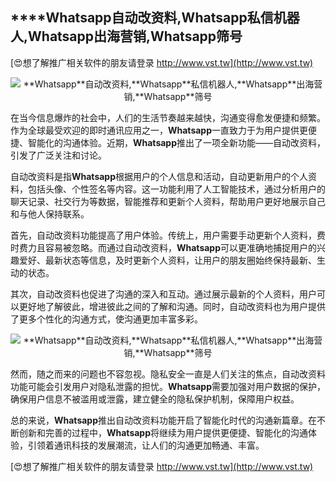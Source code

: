 ## ****Whatsapp**自动改资料,**Whatsapp**私信机器人,**Whatsapp**出海营销,**Whatsapp**筛号**

[😍想了解推广相关软件的朋友请登录 http://www.vst.tw](http://www.vst.tw)

 <center><img src="https://vst.tw/MP4/tuiguang/png/8.png" alt="**Whatsapp**自动改资料,**Whatsapp**私信机器人,**Whatsapp**出海营销,**Whatsapp**筛号"></center>

在当今信息爆炸的社会中，人们的生活节奏越来越快，沟通变得愈发便捷和频繁。作为全球最受欢迎的即时通讯应用之一，**Whatsapp**一直致力于为用户提供更便捷、智能化的沟通体验。近期，**Whatsapp**推出了一项全新功能——自动改资料，引发了广泛关注和讨论。

自动改资料是指**Whatsapp**根据用户的个人信息和活动，自动更新用户的个人资料，包括头像、个性签名等内容。这一功能利用了人工智能技术，通过分析用户的聊天记录、社交行为等数据，智能推荐和更新个人资料，帮助用户更好地展示自己和与他人保持联系。

首先，自动改资料功能提高了用户体验。传统上，用户需要手动更新个人资料，费时费力且容易被忽略。而通过自动改资料，**Whatsapp**可以更准确地捕捉用户的兴趣爱好、最新状态等信息，及时更新个人资料，让用户的朋友圈始终保持最新、生动的状态。

其次，自动改资料也促进了沟通的深入和互动。通过展示最新的个人资料，用户可以更好地了解彼此，增进彼此之间的了解和沟通。同时，自动改资料也为用户提供了更多个性化的沟通方式，使沟通更加丰富多彩。

 <center><img src="https://vst.tw/MP4/tuiguang/png/8.png" alt="**Whatsapp**自动改资料,**Whatsapp**私信机器人,**Whatsapp**出海营销,**Whatsapp**筛号"></center>

然而，随之而来的问题也不容忽视。隐私安全一直是人们关注的焦点，自动改资料功能可能会引发用户对隐私泄露的担忧。**Whatsapp**需要加强对用户数据的保护，确保用户信息不被滥用或泄露，建立健全的隐私保护机制，保障用户权益。

总的来说，**Whatsapp**推出自动改资料功能开启了智能化时代的沟通新篇章。在不断创新和完善的过程中，**Whatsapp**将继续为用户提供更便捷、智能化的沟通体验，引领着通讯科技的发展潮流，让人们的沟通更加畅通、丰富。

[😍想了解推广相关软件的朋友请登录 http://www.vst.tw](http://www.vst.tw)



